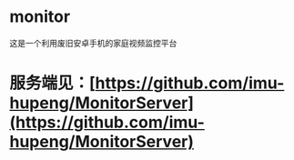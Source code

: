 # monitor
这是一个利用废旧安卓手机的家庭视频监控平台
# 服务端见：[https://github.com/imu-hupeng/MonitorServer](https://github.com/imu-hupeng/MonitorServer)
